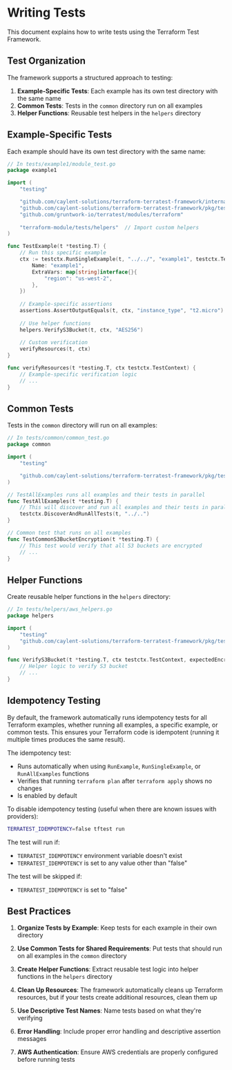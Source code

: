 # Writing Tests

This document explains how to write tests using the Terraform Test Framework.

## Test Organization

The framework supports a structured approach to testing:

1. **Example-Specific Tests**: Each example has its own test directory with the same name
2. **Common Tests**: Tests in the `common` directory run on all examples
3. **Helper Functions**: Reusable test helpers in the `helpers` directory

## Example-Specific Tests

Each example should have its own test directory with the same name:

```go
// In tests/example1/module_test.go
package example1

import (
	"testing"

	"github.com/caylent-solutions/terraform-terratest-framework/internal/assertions"
	"github.com/caylent-solutions/terraform-terratest-framework/pkg/testctx"
	"github.com/gruntwork-io/terratest/modules/terraform"
	
	"terraform-module/tests/helpers"  // Import custom helpers
)

func TestExample(t *testing.T) {
	// Run this specific example
	ctx := testctx.RunSingleExample(t, "../../", "example1", testctx.TestConfig{
		Name: "example1",
		ExtraVars: map[string]interface{}{
			"region": "us-west-2",
		},
	})
	
	// Example-specific assertions
	assertions.AssertOutputEquals(t, ctx, "instance_type", "t2.micro")
	
	// Use helper functions
	helpers.VerifyS3Bucket(t, ctx, "AES256")
	
	// Custom verification
	verifyResources(t, ctx)
}

func verifyResources(t *testing.T, ctx testctx.TestContext) {
	// Example-specific verification logic
	// ...
}
```

## Common Tests

Tests in the `common` directory will run on all examples:

```go
// In tests/common/common_test.go
package common

import (
	"testing"

	"github.com/caylent-solutions/terraform-terratest-framework/pkg/testctx"
)

// TestAllExamples runs all examples and their tests in parallel
func TestAllExamples(t *testing.T) {
	// This will discover and run all examples and their tests in parallel
	testctx.DiscoverAndRunAllTests(t, "../..")
}

// Common test that runs on all examples
func TestCommonS3BucketEncryption(t *testing.T) {
	// This test would verify that all S3 buckets are encrypted
	// ...
}
```

## Helper Functions

Create reusable helper functions in the `helpers` directory:

```go
// In tests/helpers/aws_helpers.go
package helpers

import (
	"testing"
	"github.com/caylent-solutions/terraform-terratest-framework/pkg/testctx"
)

func VerifyS3Bucket(t *testing.T, ctx testctx.TestContext, expectedEncryption string) {
	// Helper logic to verify S3 bucket
	// ...
}
```

## Idempotency Testing

By default, the framework automatically runs idempotency tests for all Terraform examples, whether running all examples, a specific example, or common tests. This ensures your Terraform code is idempotent (running it multiple times produces the same result).

The idempotency test:
- Runs automatically when using `RunExample`, `RunSingleExample`, or `RunAllExamples` functions
- Verifies that running `terraform plan` after `terraform apply` shows no changes
- Is enabled by default

To disable idempotency testing (useful when there are known issues with providers):

```bash
TERRATEST_IDEMPOTENCY=false tftest run
```

The test will run if:
- `TERRATEST_IDEMPOTENCY` environment variable doesn't exist
- `TERRATEST_IDEMPOTENCY` is set to any value other than "false"

The test will be skipped if:
- `TERRATEST_IDEMPOTENCY` is set to "false"

## Best Practices

1. **Organize Tests by Example**: Keep tests for each example in their own directory

2. **Use Common Tests for Shared Requirements**: Put tests that should run on all examples in the `common` directory

3. **Create Helper Functions**: Extract reusable test logic into helper functions in the `helpers` directory

4. **Clean Up Resources**: The framework automatically cleans up Terraform resources, but if your tests create additional resources, clean them up

5. **Use Descriptive Test Names**: Name tests based on what they're verifying

6. **Error Handling**: Include proper error handling and descriptive assertion messages

7. **AWS Authentication**: Ensure AWS credentials are properly configured before running tests